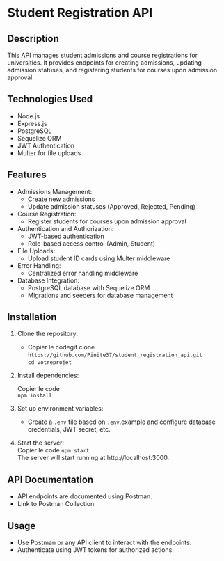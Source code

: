 # Student Registration API
## Description
This API manages student admissions and course registrations for universities. It provides endpoints for creating admissions, updating admission statuses, and registering students for courses upon admission approval.  

## Technologies Used
- Node.js  
- Express.js  
- PostgreSQL  
- Sequelize ORM  
- JWT Authentication  
- Multer for file uploads  
## Features
- Admissions Management:
    - Create new admissions
    - Update admission statuses (Approved, Rejected, Pending)  
- Course Registration:
    - Register students for courses upon admission approval
- Authentication and Authorization:
    - JWT-based authentication
    - Role-based access control (Admin, Student)
- File Uploads:
    - Upload student ID cards using Multer middleware
- Error Handling:
    - Centralized error handling middleware
- Database Integration:
    - PostgreSQL database with Sequelize ORM
    - Migrations and seeders for database management
## Installation
1. Clone the repository:

    - Copier le codegit clone   
    ``https://github.com/Pinite37/student_registration_api.git``  
    ``cd votreprojet``  
2. Install dependencies:

    Copier le code  
    ``npm install``  
3. Set up environment variables:

    - Create a `.env` file based on `.env`.example and configure database credentials, JWT secret, etc.

4. Start the server:  
    Copier le code
    ``npm start``  
    The server will start running at http://localhost:3000.

## API Documentation
- API endpoints are documented using Postman.
- Link to Postman Collection
## Usage
- Use Postman or any API client to interact with the endpoints.
- Authenticate using JWT tokens for authorized actions.
